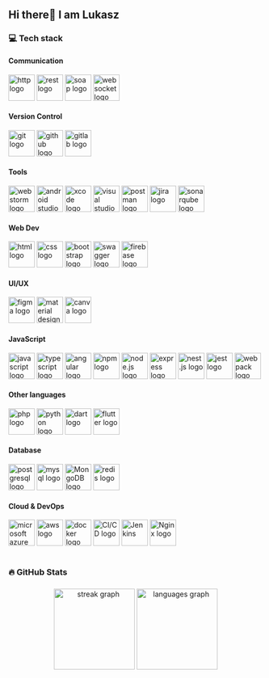 <h2 align="left">Hi there👋 I am Lukasz</h1>

### 💻 Tech stack

#### Communication
<div align="left">
  <img src="https://user-images.githubusercontent.com/25181517/192107854-765620d7-f909-4953-a6da-36e1ef69eea6.png" height="52" width="52" alt="http logo" title="Http"  />
  <img src="https://user-images.githubusercontent.com/25181517/192107858-fe19f043-c502-4009-8c47-476fc89718ad.png" height="52" width="52" alt="rest logo"  title="REST"  />
  <img src="https://user-images.githubusercontent.com/25181517/192107860-9a9f0894-0e34-4ab3-964d-6297ee4c00e9.png" height="52" width="52" alt="soap logo"  title="SOAP"  />
  <img src="https://user-images.githubusercontent.com/25181517/187070862-03888f18-2e63-4332-95fb-3ba4f2708e59.png" height="52" width="52" alt="websocket logo"  title="websocket"  />
</div>
  
#### Version Control
<div align="left">
  <img src="https://user-images.githubusercontent.com/25181517/192108372-f71d70ac-7ae6-4c0d-8395-51d8870c2ef0.png" height="52" width="52" alt="git logo"  title="Git"  />
  <img src="https://user-images.githubusercontent.com/25181517/192108374-8da61ba1-99ec-41d7-80b8-fb2f7c0a4948.png" height="52" width="52" alt="github logo"  title="Github"  />
  <img src="https://user-images.githubusercontent.com/25181517/192108376-c675d39b-90f6-4073-bde6-5a9291644657.png" height="52" width="52" alt="gitlab logo"  title="Gitlab"  />
</div>

#### Tools
<div align="left">
  <img src="https://user-images.githubusercontent.com/25181517/192108893-b1eed3c7-b2c4-4e1c-9e9f-c7e83637b33d.png" height="52" width="52" alt="webstorm logo"  title="Webstorm"  />
  <img src="https://user-images.githubusercontent.com/25181517/192108895-20dc3343-43e3-4a54-a90e-13a4abbc57b9.png" height="52" width="52" alt="android studio logo"  title="Android Studio"  />
  <img src="https://user-images.githubusercontent.com/25181517/186711578-bf30cb30-40b7-4b45-95a5-bdf837c372e7.png" height="52" width="52" alt="xcode logo"  title="Xcode"  />
  <img src="https://user-images.githubusercontent.com/25181517/192108891-d86b6220-e232-423a-bf5f-90903e6887c3.png" height="52" width="52" alt="visual studio code logo"  title="Visual Studio Code"  />  
  <img src="https://user-images.githubusercontent.com/25181517/192109061-e138ca71-337c-4019-8d42-4792fdaa7128.png" height="52" width="52" alt="postman logo"  title="Postman"  />
  <img src="https://user-images.githubusercontent.com/25181517/183912952-83784e94-629d-4c34-a961-ae2ae795b662.png" height="52" width="52" alt="jira logo"  title="Jira"  />
  <img src="https://user-images.githubusercontent.com/25181517/184146221-671413cb-b1ae-47db-a232-b37c99281516.png" height="52" width="52" alt="sonarqube logo"  title="SonarQube"  />
</div>

#### Web Dev
<div align="left">
  <img src="https://user-images.githubusercontent.com/25181517/192158954-f88b5814-d510-4564-b285-dff7d6400dad.png" height="52" width="52" alt="html logo"  title="HTML"  />
  <img src="https://user-images.githubusercontent.com/25181517/183898674-75a4a1b1-f960-4ea9-abcb-637170a00a75.png" height="52" width="52" alt="css logo"  title="CSS"  />
  <img src="https://user-images.githubusercontent.com/25181517/183898054-b3d693d4-dafb-4808-a509-bab54cf5de34.png" height="52" width="52" alt="bootstrap logo"  title="Bootstrap"  />
  <img src="https://user-images.githubusercontent.com/25181517/186711335-a3729606-5a78-4496-9a36-06efcc74f800.png" height="52" width="52" alt="swagger logo"  title="Swagger"  />  
  <img src="https://user-images.githubusercontent.com/25181517/189716855-2c69ca7a-5149-4647-936d-780610911353.png" height="52" width="52" alt="firebase logo"  title="Firebase"  />
</div>

#### UI/UX
<div align="left">
  <img src="https://user-images.githubusercontent.com/25181517/189715289-df3ee512-6eca-463f-a0f4-c10d94a06b2f.png" height="52" width="52" alt="figma logo"  title="Figma"  />
  <img src="https://user-images.githubusercontent.com/25181517/189716058-71f74b6f-5936-40b5-92e3-00381e35ccb9.png" height="52" width="52" alt="material design logo"  title="Material Design"  />
  <img src="https://github.com/marwin1991/profile-technology-icons/assets/136815194/02494c7c-de6a-43a6-9293-6369696842ed" height="52" width="52" alt="canva logo"  title="Canva"  />
</div>

#### JavaScript
<div align="left">
<img src="https://user-images.githubusercontent.com/25181517/117447155-6a868a00-af3d-11eb-9cfe-245df15c9f3f.png" height="52" width="52" alt="javascript logo"  title="JavaScript"  />
  <img src="https://user-images.githubusercontent.com/25181517/183890598-19a0ac2d-e88a-4005-a8df-1ee36782fde1.png" height="52" width="52" alt="typescript logo"  title="Typescript"  />
  <img src="https://user-images.githubusercontent.com/25181517/183890595-779a7e64-3f43-4634-bad2-eceef4e80268.png" height="52" width="52" alt="angular logo"  title="Angular"  />
  <img src="https://user-images.githubusercontent.com/25181517/121401671-49102800-c959-11eb-9f6f-74d49a5e1774.png" height="52" width="52" alt="npm logo"  title="npm"  />
  <img src="https://user-images.githubusercontent.com/25181517/183568594-85e280a7-0d7e-4d1a-9028-c8c2209e073c.png" height="52" width="52" alt="node.js logo"  title="Node.js"  />
  <img src="https://user-images.githubusercontent.com/25181517/183859966-a3462d8d-1bc7-4880-b353-e2cbed900ed6.png" height="52" width="52" alt="express logo"  title="Express"  />
  <img src="https://github.com/marwin1991/profile-technology-icons/assets/136815194/519bfaf3-c242-431e-a269-876979f05574" height="52" width="52" alt="nest.js logo"  title="Nest.js"  />
  <img src="https://user-images.githubusercontent.com/25181517/187955005-f4ca6f1a-e727-497b-b81b-93fb9726268e.png" height="52" width="52" alt="jest logo"  title="Jest"  />
  <img src="https://user-images.githubusercontent.com/25181517/187955008-981340e6-b4cc-441b-80cf-7a5e94d29e7e.png" height="52" width="52" alt="webpack logo"  title="Webpack"  />
</div>

#### Other languages
<div align="left">
  <img src="https://user-images.githubusercontent.com/25181517/183570228-6a040b9f-3ddf-47a2-a201-743121dac664.png" height="52" width="52" alt="php logo"  title="PHP"  />
  <img src="https://user-images.githubusercontent.com/25181517/183423507-c056a6f9-1ba8-4312-a350-19bcbc5a8697.png" height="52" width="52" alt="python logo"  title="Python"  />
  <img src="https://user-images.githubusercontent.com/25181517/186150304-1568ffdf-4c62-4bdc-9cf1-8d8efcea7c5b.png" height="52" width="52" alt="dart logo"  title="Dart"  />
  <img src="https://user-images.githubusercontent.com/25181517/186150365-da1eccce-6201-487c-8649-45e9e99435fd.png" height="52" width="52" alt="flutter logo"  title="Flutter"  />
</div>

#### Database
<div align="left">
  <img src="https://user-images.githubusercontent.com/25181517/117208740-bfb78400-adf5-11eb-97bb-09072b6bedfc.png" height="52" width="52" alt="postgresql logo"  title="PostgreSQL"  />
  <img src="https://user-images.githubusercontent.com/25181517/183896128-ec99105a-ec1a-4d85-b08b-1aa1620b2046.png" height="52" width="52" alt="mysql logo"  title="MySQL"  />
  <img src="https://user-images.githubusercontent.com/25181517/182884177-d48a8579-2cd0-447a-b9a6-ffc7cb02560e.png" height="52" width="52" alt="MongoDB logo"  title="MongoDB"  />
  <img src="https://user-images.githubusercontent.com/25181517/182884894-d3fa6ee0-f2b4-4960-9961-64740f533f2a.png" height="52" width="52" alt="redis logo"  title="Redis"  />
</div>

#### Cloud & DevOps
<div align="left">
  <img src="https://user-images.githubusercontent.com/25181517/183911544-95ad6ba7-09bf-4040-ac44-0adafedb9616.png" height="52" width="52" alt="microsoft azure logo"  title="Microsoft Azure"  />
  <img src="https://user-images.githubusercontent.com/25181517/183896132-54262f2e-6d98-41e3-8888-e40ab5a17326.png" height="52" width="52" alt="aws logo"  title="AWS"  />
  <img src="https://user-images.githubusercontent.com/25181517/117207330-263ba280-adf4-11eb-9b97-0ac5b40bc3be.png" height="52" width="52" alt="docker logo"  title="Docker"  />
  <img src="https://user-images.githubusercontent.com/25181517/183868728-b2e11072-00a5-47e2-8a4e-4ebbb2b8c554.png" height="52" width="52" alt="CI/CD logo"  title="CI/CD"  />
  <img src="https://user-images.githubusercontent.com/25181517/179090274-733373ef-3b59-4f28-9ecb-244bea700932.png" height="52" width="52" alt="Jenkins"  title="Jenkins"  />
  <img src="https://user-images.githubusercontent.com/25181517/183345125-9a7cd2e6-6ad6-436f-8490-44c903bef84c.png" height="52" width="52" alt="Nginx logo"  title="Nginx"  />
</div>

#

### 🔥 GitHub Stats

###

<div align="center">
  <img src="https://streak-stats.demolab.com?user=incrediblequark&theme=dracula&hide_border=true" height="160" alt="streak graph"  />
  <img src="https://github-readme-stats-beige-chi.vercel.app/api/top-langs/?username=incrediblequark&theme=dracula&hide_border=true&include_all_commits=true&count_private=true&layout=compact" height="160" alt="languages graph"  />
</div>


<!--
**IncredibleQuark/IncredibleQuark** is a ✨ _special_ ✨ repository because its `README.md` (this file) appears on your GitHub profile.

Here are some ideas to get you started:

- 🔭 I’m currently working on ...
- 🌱 I’m currently learning ...
- 👯 I’m looking to collaborate on ...
- 🤔 I’m looking for help with ...
- 💬 Ask me about ...
- 📫 How to reach me: ...
- 😄 Pronouns: ...
- ⚡ Fun fact: ...
-->
